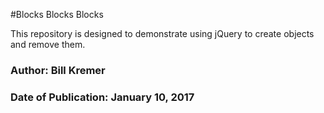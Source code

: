 #Blocks Blocks Blocks

This repository is designed to demonstrate using jQuery to create objects and remove them.

### Author: Bill Kremer ###
### Date of Publication: January 10, 2017 ###
